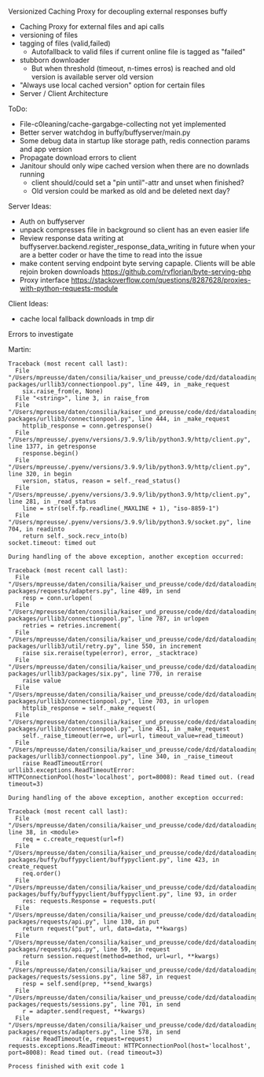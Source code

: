 
Versionized Caching Proxy for decoupling external responses
buffy

* Caching Proxy for external files and api calls
* versioning of files
* tagging of files (valid,failed)
	* Autofallback to valid files if current online file is tagged as "failed"
* stubborn downloader
	* But when threshold (timeout, n-times erros) is reached and old version is available server old version
* "Always use local cached version" option for certain files
* Server / Client Architecture


ToDo:

* File-c0leaning/cache-gargabge-collecting not yet implemented
* Better server watchdog in buffy/buffyserver/main.py
* Some debug data in startup like storage path, redis connection params and app version
* Propagate download errors to client
* Janitour should only wipe cached version when there are no downlads running
  * client should/could set a "pin until"-attr and unset when finished?
  * Old version could be marked as old and be deleted next day?

Server Ideas:

* Auth on buffyserver
* unpack compresses file in background so client has an even easier life
* Review response data writing at buffyserver.backend.register_response_data_writing in future when your are a better coder or have the time to read into the issue
* make content serving endpoint byte serving capaple. Clients will be able rejoin broken downloads https://github.com/rvflorian/byte-serving-php
* Proxy interface  https://stackoverflow.com/questions/8287628/proxies-with-python-requests-module

Client Ideas:
* cache local fallback downloads in tmp dir


Errors to investigate

Martin:

```
Traceback (most recent call last):
  File "/Users/mpreusse/daten/consilia/kaiser_und_preusse/code/dzd/dataloading_pubtator/venv/lib/python3.9/site-packages/urllib3/connectionpool.py", line 449, in _make_request
    six.raise_from(e, None)
  File "<string>", line 3, in raise_from
  File "/Users/mpreusse/daten/consilia/kaiser_und_preusse/code/dzd/dataloading_pubtator/venv/lib/python3.9/site-packages/urllib3/connectionpool.py", line 444, in _make_request
    httplib_response = conn.getresponse()
  File "/Users/mpreusse/.pyenv/versions/3.9.9/lib/python3.9/http/client.py", line 1377, in getresponse
    response.begin()
  File "/Users/mpreusse/.pyenv/versions/3.9.9/lib/python3.9/http/client.py", line 320, in begin
    version, status, reason = self._read_status()
  File "/Users/mpreusse/.pyenv/versions/3.9.9/lib/python3.9/http/client.py", line 281, in _read_status
    line = str(self.fp.readline(_MAXLINE + 1), "iso-8859-1")
  File "/Users/mpreusse/.pyenv/versions/3.9.9/lib/python3.9/socket.py", line 704, in readinto
    return self._sock.recv_into(b)
socket.timeout: timed out

During handling of the above exception, another exception occurred:

Traceback (most recent call last):
  File "/Users/mpreusse/daten/consilia/kaiser_und_preusse/code/dzd/dataloading_pubtator/venv/lib/python3.9/site-packages/requests/adapters.py", line 489, in send
    resp = conn.urlopen(
  File "/Users/mpreusse/daten/consilia/kaiser_und_preusse/code/dzd/dataloading_pubtator/venv/lib/python3.9/site-packages/urllib3/connectionpool.py", line 787, in urlopen
    retries = retries.increment(
  File "/Users/mpreusse/daten/consilia/kaiser_und_preusse/code/dzd/dataloading_pubtator/venv/lib/python3.9/site-packages/urllib3/util/retry.py", line 550, in increment
    raise six.reraise(type(error), error, _stacktrace)
  File "/Users/mpreusse/daten/consilia/kaiser_und_preusse/code/dzd/dataloading_pubtator/venv/lib/python3.9/site-packages/urllib3/packages/six.py", line 770, in reraise
    raise value
  File "/Users/mpreusse/daten/consilia/kaiser_und_preusse/code/dzd/dataloading_pubtator/venv/lib/python3.9/site-packages/urllib3/connectionpool.py", line 703, in urlopen
    httplib_response = self._make_request(
  File "/Users/mpreusse/daten/consilia/kaiser_und_preusse/code/dzd/dataloading_pubtator/venv/lib/python3.9/site-packages/urllib3/connectionpool.py", line 451, in _make_request
    self._raise_timeout(err=e, url=url, timeout_value=read_timeout)
  File "/Users/mpreusse/daten/consilia/kaiser_und_preusse/code/dzd/dataloading_pubtator/venv/lib/python3.9/site-packages/urllib3/connectionpool.py", line 340, in _raise_timeout
    raise ReadTimeoutError(
urllib3.exceptions.ReadTimeoutError: HTTPConnectionPool(host='localhost', port=8008): Read timed out. (read timeout=3)

During handling of the above exception, another exception occurred:

Traceback (most recent call last):
  File "/Users/mpreusse/daten/consilia/kaiser_und_preusse/code/dzd/dataloading_pubtator/main.py", line 38, in <module>
    req = c.create_request(url=f)
  File "/Users/mpreusse/daten/consilia/kaiser_und_preusse/code/dzd/dataloading_pubtator/venv/lib/python3.9/site-packages/buffy/buffypyclient/buffypyclient.py", line 423, in create_request
    req.order()
  File "/Users/mpreusse/daten/consilia/kaiser_und_preusse/code/dzd/dataloading_pubtator/venv/lib/python3.9/site-packages/buffy/buffypyclient/buffypyclient.py", line 93, in order
    res: requests.Response = requests.put(
  File "/Users/mpreusse/daten/consilia/kaiser_und_preusse/code/dzd/dataloading_pubtator/venv/lib/python3.9/site-packages/requests/api.py", line 130, in put
    return request("put", url, data=data, **kwargs)
  File "/Users/mpreusse/daten/consilia/kaiser_und_preusse/code/dzd/dataloading_pubtator/venv/lib/python3.9/site-packages/requests/api.py", line 59, in request
    return session.request(method=method, url=url, **kwargs)
  File "/Users/mpreusse/daten/consilia/kaiser_und_preusse/code/dzd/dataloading_pubtator/venv/lib/python3.9/site-packages/requests/sessions.py", line 587, in request
    resp = self.send(prep, **send_kwargs)
  File "/Users/mpreusse/daten/consilia/kaiser_und_preusse/code/dzd/dataloading_pubtator/venv/lib/python3.9/site-packages/requests/sessions.py", line 701, in send
    r = adapter.send(request, **kwargs)
  File "/Users/mpreusse/daten/consilia/kaiser_und_preusse/code/dzd/dataloading_pubtator/venv/lib/python3.9/site-packages/requests/adapters.py", line 578, in send
    raise ReadTimeout(e, request=request)
requests.exceptions.ReadTimeout: HTTPConnectionPool(host='localhost', port=8008): Read timed out. (read timeout=3)

Process finished with exit code 1
```
